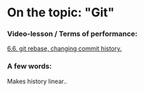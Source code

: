 # On the topic: "Git"

### Video-lesson / Terms of performance:

[6.6. git rebase, changing commit history.](https://app.purpleschool.ru/courses/22/sections/327/lessons/2508)

### A few words:

Makes history linear..

